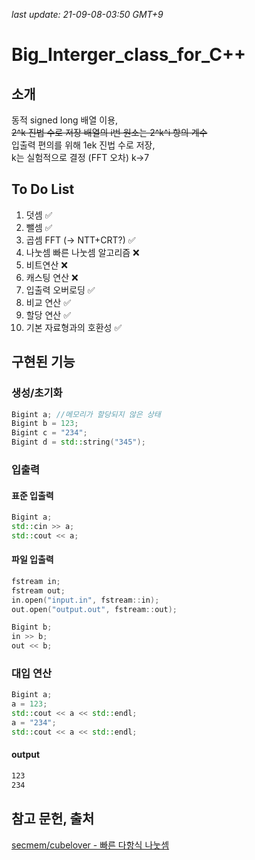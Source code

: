_last update: 21-09-08-03:50 GMT+9_

# Big_Interger_class_for_C++

## 소개

동적 signed long 배열 이용,  
~~2^k 진법 수로 저장 배열의 i번 원소는 2^k^i 항의 계수~~  
입출력 편의를 위해 1ek 진법 수로 저장,  
k는 실험적으로 결정 (FFT 오차)  k->7  

## To Do List

1. 덧셈 ✅
2. 뺄셈 ✅
3. 곱셈 FFT (-> NTT+CRT?) ✅
4. 나눗셈 빠른 나눗셈 알고리즘 ❌
5. 비트연산 ❌
6. 캐스팅 연산 ❌
7. 입출력 오버로딩 ✅
8. 비교 연산 ✅
9. 할당 연산 ✅
10. 기본 자료형과의 호환성 ✅

## 구현된 기능

### 생성/초기화

```cpp
Bigint a; //메모리가 할당되지 않은 상태
Bigint b = 123;
Bigint c = "234";
Bigint d = std::string("345");
```

### 입출력

#### 표준 입출력

```cpp
Bigint a;
std::cin >> a;
std::cout << a;
```

#### 파일 입출력

```cpp
fstream in;
fstream out;
in.open("input.in", fstream::in);
out.open("output.out", fstream::out);

Bigint b;
in >> b;
out << b;
```

### 대입 연산

```cpp
Bigint a;
a = 123;
std::cout << a << std::endl;
a = "234";
std::cout << a << std::endl;
```

#### output

```txt
123
234
```

## 참고 문헌, 출처

[secmem/cubelover - 빠른 다항식 나눗셈](http://www.secmem.org/blog/2019/04/10/polynomial-division/)
